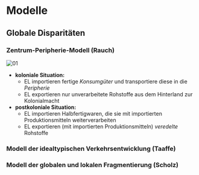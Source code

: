 # Modelle

## Globale Disparitäten

### Zentrum-Peripherie-Modell (Rauch)
![01](https://i.imgur.com/jrIviOw.jpg)

- **koloniale Situation:**
	- EL importieren fertige *Konsumgüter* und transportiere diese in die *Peripherie*
	- EL exportieren nur unverarbeitete Rohstoffe aus dem Hinterland zur Kolonialmacht
- **postkoloniale Situation:**
	- EL importieren Halbfertigwaren, die sie mit importierten Produktionsmitteln weiterverarbeiten
	- EL exportieren (mit importierten Produktionsmitteln) *veredelte* Rohstoffe

### Modell der idealtypischen Verkehrsentwicklung (Taaffe)

### Modell der globalen und lokalen Fragmentierung (Scholz)
<!--stackedit_data:
eyJoaXN0b3J5IjpbLTExOTI1NDg0NjksMTY1NTkwOTA0NywzND
U3MTc1NjZdfQ==
-->